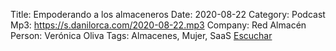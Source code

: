Title: Empoderando a los almaceneros 
Date: 2020-08-22
Category: Podcast
Mp3: https://s.danilorca.com/2020-08-22.mp3
Company: Red Almacén
Person: Verónica Oliva
Tags: Almacenes, Mujer, SaaS
<a href="https://s.danilorca.com/2020-08-22.mp3" type="audio/mpeg">
Escuchar
</a>
